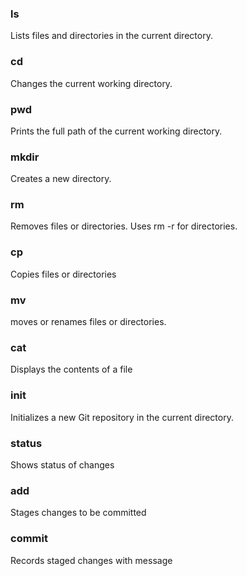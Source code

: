 ### ls
Lists files and directories in the current directory.

### cd
Changes the current working directory.

### pwd
Prints the full path of the current working directory.

### mkdir
Creates a new directory.

### rm
Removes files or directories. Uses rm -r for directories.

### cp
Copies files or directories

### mv
moves or renames files or directories.

### cat
Displays the contents of a file

### init
Initializes a new Git repository in the current directory.

### status
Shows status of changes

### add
Stages changes to be committed

### commit
Records staged changes with message
